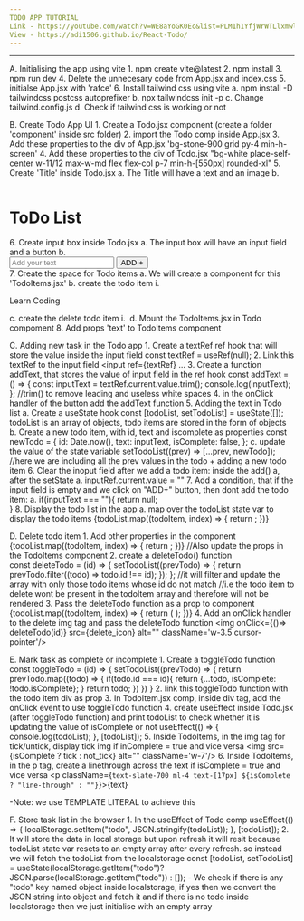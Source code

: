 ```yaml
---
TODO APP TUTORIAL
Link - https://youtube.com/watch?v=WE8aYoGK0Ec&list=PLM1h1YfjWrWTLlxmwlhchYMXO0JGrf2_Q&index=15&t=267s
View - https://adi1506.github.io/React-Todo/
---
```


---
A. Initialising the app using vite
    1. npm create vite@latest
    2. npm install
    3. npm run dev
    4. Delete the unnecesary code from App.jsx and index.css
    5. initialse App.jsx with 'rafce'
    6. Install tailwind css using vite
        a. npm install -D tailwindcss postcss autoprefixer
        b. npx tailwindcss init -p
        c. Change tailwind.config.js
        d. Check if tailwind css is working or not

B. Create Todo App UI
    1. Create a Todo.jsx component (create a folder 'component' inside src folder)
    2. import the Todo comp inside App.jsx
    3. Add these properties to the div of App.jsx
        'bg-stone-900 grid py-4 min-h-screen'
    4. Add these properties to the div of Todo.jsx
        "bg-white place-self-center w-11/12 max-w-md 
        flex flex-col p-7 min-h-[550px] rounded-xl"
    5. Create 'Title' inside Todo.jsx
        a. The Title will have a text and an image
        b. <div className="flex items-center mt-7 gap-2">
                <img className="w-8" src={todo_icon} alt="" />
                <h1 className="text-3xl font-semibold">ToDo List</h1>
           </div>
    6. Create input box inside Todo.jsx
        a. The input box will have an input field and a button
        b. <div className="flex items-center my-7 bg-gray-200 rounded-full">
				<input
					className="bg-transparent border-0 outline-none flex-1 h-14 pl-7 pr-2 placeholder: text-slate-600"
					type="text"
					placeholder="Add your text"
				/>
				<button className="border-none rounded-full bg-orange-600 w-32 h-14 text-white text-lg font-medium cursor-pointer">
					ADD +
				</button>
		    </div>
    7. Create the space for Todo items
        a. We will create a component for this 'TodoItems.jsx'
        b. create the todo item
            i. <div className='flex flex-1 items-center cursor-pointer'>
                <img src={tick} alt="" className='w-7'/>
                <p className='text-slate-700 ml-4 text-[17px]'>Learn Coding</p>
            </div>
        c. create the delete todo item 
            i. <img src={delete_icon} alt="" className='w-3.5 cursor-pointer'/>
        d. Mount the TodoItems.jsx in Todo compoment
    8. Add props 'text' to TodoItems component

C. Adding new task in the Todo app
    1. Create a textRef ref hook that will store the value inside the input field
        const textRef = useRef(null);
    2. Link this textRef to the input field 
        <input
			ref={textRef}
            ...
    3. Create a function addText, that stores the value of input field in the ref hook
        const addText = () => {
            const inputText = textRef.current.value.trim();
            console.log(inputText);
	    };
        //trim() to remove leading and useless white spaces
    4. in the onClick handler of the button add the addText function
    5. Adding the text in Todo list
        a. Create a useState hook
            const [todoList, setTodoList] = useState([]);
            todoList is an array of objects, todo items are stored in the form of objects
        b. Create a new todo item, with id, text and iscomplete as properties
            const newTodo = {
                id: Date.now(),
                text: inputText,
                isComplete: false,
		    };
        c. update the value of the state variable
            setTodoList((prev) => [...prev, newTodo]);
            //here we are including all the prev values in the todo + adding a new todo item
    6. Clear the inoput field after we add a todo item: inside the add() a, after the setState
        a. inputRef.current.value = ""
    7. Add a condition, that if the input field is empty and we click on "ADD+" button, then dont add the todo item:
        a.  if(inputText === ""){
                return null;    
            }
    8. Display the todo list in the app
        a. map over the todoList state var to display the todo items
            {todoList.map((todoItem, index) => {
					return <TodoItems key={index} text={todoItem.text} />;
			})}

D. Delete todo item
    1. Add other properties in the <TodoItems/> component 
        {todoList.map((todoItem, index) => {
					return <TodoItems key={index} text={todoItem.text} id={todoItem.id} isComplete={todoItem.isComplete}/>;
		})}
        //Also update the props in the TodoItems component
    2. create a deleteTodo() function   
        const deleteTodo = (id) => {
            setTodoList((prevTodo) => {
                return prevTodo.filter((todo) => todo.id !== id);
            });
	    };
        //it will filter and update the array with only those todo items whose id do not match
        //i.e the todo item to delete wont be present in the todoItem array and therefore will not be rendered
    3. Pass the deleteTodo function as a prop to <TodoItems/> component
        {todoList.map((todoItem, index) => {
					return (
						<TodoItems
							key={index}
							text={todoItem.text}
							id={todoItem.id}
							isComplete={todoItem.isComplete}
                            deleteTodo={deleteTodo}**
						/>
					);
		})}
    4. Add an onClick handler to the delete img tag and pass the deleteTodo function
        <img onClick={()=> deleteTodo(id)} src={delete_icon} alt="" className='w-3.5 cursor-pointer'/>

E. Mark task as complete or incomplete
    1. Create a toggleTodo function
        const toggleTodo = (id) => {
            setTodoList((prevTodo) => {
                return prevTodo.map((todo) => {
                        if(todo.id === id){
                            return {...todo, isComplete: !todo.isComplete};
                        }
                        return todo;
                    })
                })
        }
    2. link this toggleTodo function with the todo item div as prop
    3. In TodoItem.jsx comp, inside div tag, add the onClick event to use toggleTodo function
    4. create useEffect inside Todo.jsx (after toggleTodo function) and print todoList to check whether it is updating the value of isComplete or not
        useEffect(() => {
		    console.log(todoList);
	    }, [todoList]);
    5. Inside TodoItems, in the img tag for tick/untick, display tick img if inComplete = true and vice versa
        <img  src={isComplete ? tick : not_tick} alt="" className='w-7'/>
    6. Inside TodoItems, in the p tag, create a linethrough across the text if isComplete = true and vice versa
        <p className={`text-slate-700 ml-4 text-[17px] ${isComplete ? "line-through" : ""}`}>{text}</p>
        -Note: we use TEMPLATE LITERAL to achieve this

F. Store task list in the browser
    1. In the useEffect of Todo comp
        useEffect(() => {
		    localStorage.setItem("todo", JSON.stringify(todoList));
	    }, [todoList]);
    2. It will store the data in local storage but upon refresh it will resit because todoList state var resets to an empty array after every refresh. so instead we will fetch the todoList from the localstorage
        const [todoList, setTodoList] = useState(localStorage.getItem("todo")? JSON.parse(localStorage.getItem("todo")) : []);
        - We check if there is any "todo" key named object inside localstorage, if yes then we convert the JSON string into object and fetch it and if there is no todo inside localstorage then we just initialise with an empty array